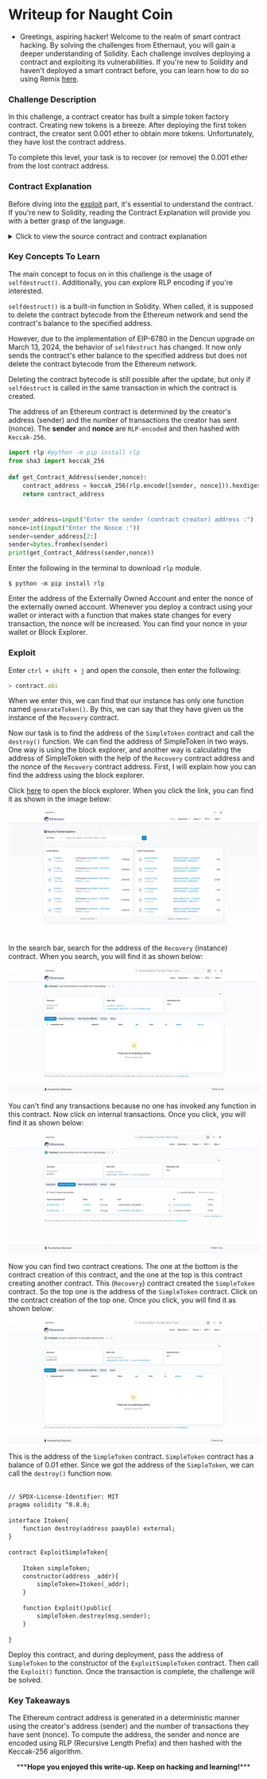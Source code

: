 # Writeup for Naught Coin

- Greetings, aspiring hacker! Welcome to the realm of smart contract hacking. By solving the challenges from Ethernaut, you will gain a deeper understanding of Solidity. Each challenge involves deploying a contract and exploiting its vulnerabilities. If you're new to Solidity and haven't deployed a smart contract before, you can learn how to do so using Remix [here](https://youtu.be/3xNFZI8Ste4?si=i3cWN87OpX85zp6k).

### Challenge Description

In this challenge, a contract creator has built a simple token factory contract. Creating new tokens is a breeze. After deploying the first token contract, the creator sent 0.001 ether to obtain more tokens. Unfortunately, they have lost the contract address.

To complete this level, your task is to recover (or remove) the 0.001 ether from the lost contract address.

### Contract Explanation

Before diving into the [exploit](#exploit) part, it's essential to understand the contract. If you're new to Solidity, reading the Contract Explanation will provide you with a better grasp of the language.

<details>
<summary>Click to view the source contract and contract explanation</summary>

```solidity
// SPDX-License-Identifier: MIT
pragma solidity ^0.8.0;

contract Recovery {
    //generate tokens
    function generateToken(string memory _name, uint256 _initialSupply) public {
        new SimpleToken(_name, msg.sender, _initialSupply);
    }
}

contract SimpleToken {
    string public name;
    mapping(address => uint256) public balances;

    // constructor
    constructor(string memory _name, address _creator, uint256 _initialSupply) {
        name = _name;
        balances[_creator] = _initialSupply;
    }

    // collect ether in return for tokens
    receive() external payable {
        balances[msg.sender] = msg.value * 10;
    }

    // allow transfers of tokens
    function transfer(address _to, uint256 _amount) public {
        require(balances[msg.sender] >= _amount);
        balances[msg.sender] -= _amount;
        balances[_to] += _amount;
    }

    // clean up after ourselves
    function destroy(address payable _to) public {
        selfdestruct(_to);
    }
}
```

This challenge consists of two contracts: `Recovery` and `SimpleToken`. Let's start with the `Recovery` contract. It has a single function:

```
function generateToken(string memory _name, uint256 _initialSupply) public {
    new SimpleToken(_name, msg.sender, _initialSupply);
}
```

This function creates a new instance of the `SimpleToken` contract by taking two arguments: a string `_name` and a uint256 `_initialSupply`.

Now, let's move on to the `SimpleToken` contract.

The `SimpleToken` contract has two state variables: `name` (a string) and `balances` (a mapping of addresses to uint256).

The constructor of `SimpleToken` takes three arguments: `_name` (a string), `_creator` (an address), and `_initialSupply` (a uint256). It sets the `name` state variable to the provided `_name` and assigns the `_initialSupply` to the `balances` mapping for the `_creator` address.

```solidity
receive() external payable {
    balances[msg.sender] = msg.value * 10;
}
```

The `receive()` function is a built-in function in Solidity. It is invoked when someone interacts with the contract without calling any specific function or with data that doesn't match any function selector. In this case, when someone sends ether to the contract without calling any function, the `receive()` function is triggered. It sets the balance of the `msg.sender` (the caller) to the value of the sent ether multiplied by 10.

```solidity
function transfer(address _to, uint256 _amount) public {
    require(balances[msg.sender] >= _amount);
    balances[msg.sender] -= _amount;
    balances[_to] += _amount;
}
```

The `transfer()` function allows the transfer of tokens. It takes two arguments: `_to` (the address to transfer the tokens to) and `_amount` (the amount of tokens to transfer). Before executing the transfer, it checks if the caller has a sufficient balance. If the balance is enough, it deducts the `_amount` from the caller's balance and adds it to the `_to` address.

```solidity
function destroy(address payable _to) public {
    selfdestruct(_to);
}
```

The `destroy()` function takes an address `_to` as an argument and calls the `selfdestruct()` function with `_to` as the argument. To understand how `selfdestruct()` works, refer to the [concepts](#) section.

</details>

### Key Concepts To Learn

The main concept to focus on in this challenge is the usage of `selfdestruct()`. Additionally, you can explore RLP encoding if you're interested.

`selfdestruct()` is a built-in function in Solidity. When called, it is supposed to delete the contract bytecode from the Ethereum network and send the contract's balance to the specified address.

However, due to the implementation of EIP-6780 in the Dencun upgrade on March 13, 2024, the behavior of `selfdestruct` has changed. It now only sends the contract's ether balance to the specified address but does not delete the contract bytecode from the Ethereum network.

Deleting the contract bytecode is still possible after the update, but only if `selfdestruct` is called in the same transaction in which the contract is created.

The address of an Ethereum contract is determined by the creator's address (sender) and the number of transactions the creator has sent (nonce). The **sender** and **nonce** are `RLP-encoded` and then hashed with `Keccak-256`.

```python
import rlp #python -m pip install rlp
from sha3 import keccak_256

def get_Contract_Address(sender,nonce):
    contract_address = keccak_256(rlp.encode([sender, nonce])).hexdigest()[-40:]
    return contract_address


sender_address=input("Enter the sender (contract creator) address :")
nonce=int(input("Enter the Nonce :"))
sender=sender_address[2:]
sender=bytes.fromhex(sender)
print(get_Contract_Address(sender,nonce))

```

Enter the following in the terminal to download `rlp` module.

```shell
$ python -m pip install rlp
```

Enter the address of the Externally Owned Account and enter the nonce of the externally owned account. Whenever you deploy a contract using your wallet or interact with a function that makes state changes for every transaction, the nonce will be increased. You can find your nonce in your wallet or Block Explorer.

### Exploit

Enter `ctrl + shift + j` and open the console, then enter the following:

```javascript
> contract.abi
```

When we enter this, we can find that our instance has only one function named `generateToken()`. By this, we can say that they have given us the instance of the `Recovery` contract.

Now our task is to find the address of the `SimpleToken` contract and call the `destroy()` function. We can find the address of SimpleToken in two ways. One way is using the block explorer, and another way is calculating the address of SimpleToken with the help of the `Recovery` contract address and the nonce of the `Recovery` contract address. First, I will explain how you can find the address using the block explorer.

Click [here](https://sepolia.etherscan.io) to open the block explorer. When you click the link, you can find it as shown in the image below:

<p align="center">
  <img src="img/img1.png" />
</p>

In the search bar, search for the address of the `Recovery` (instance) contract. When you search, you will find it as shown below:

<p align="center">
  <img src="img/img2.png" />
</p>

You can't find any transactions because no one has invoked any function in this contract. Now click on internal transactions. Once you click, you will find it as shown below:

<p align="center">
  <img src="img/img3.png" />
</p>

Now you can find two contract creations. The one at the bottom is the contract creation of this contract, and the one at the top is this contract creating another contract. This (`Recovery`) contract created the `SimpleToken` contract. So the top one is the address of the `SimpleToken` contract. Click on the contract creation of the top one. Once you click, you will find it as shown below:

<p align="center">
  <img src="img/img4.png" />
</p>

This is the address of the `SimpleToken` contract. `SimpleToken` contract has a balance of 0.01 ether. Since we got the address of the `SimpleToken`, we can call the `destroy()` function now.

```solidity

// SPDX-License-Identifier: MIT
pragma solidity ^0.8.0;

interface Itoken{
    function destroy(address paayble) external;
}

contract ExploitSimpleToken{

    Itoken simpleToken;
    constructor(address _addr){
        simpleToken=Itoken(_addr);
    }

    function Exploit()public{
        simpleToken.destroy(msg.sender);
    }

}

```

Deploy this contract, and during deployment, pass the address of `SimpleToken` to the constructor of the `ExploitSimpleToken` contract. Then call the `Exploit()` function. Once the transaction is complete, the challenge will be solved.

### Key Takeaways

The Ethereum contract address is generated in a deterministic manner using the creator's address (sender) and the number of transactions they have sent (nonce). To compute the address, the sender and nonce are encoded using RLP (Recursive Length Prefix) and then hashed with the Keccak-256 algorithm.

<p style="text-align:center;">***<strong>Hope you enjoyed this write-up. Keep on hacking and learning!</strong>***</p>
